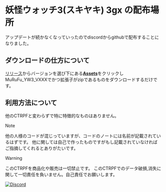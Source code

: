 # 妖怪ウォッチ3(スキヤキ) 3gx の配布場所
アップデートが続かなくなっていったのでdiscordからgithubで配布することになりました。


## ダウンロードの仕方について
[リリース](https://github.com/MiRiFu/yw2-3gx/releases)からバージョンを選び下にある<ins>**Assets**</ins>をクリックしMuRuFu_YW3_VXXXでかつ拡張子がzipであるものをダウンロードするだけです。
## 利用方法について
他のCTRPFと変わらずで特に特徴的なものはありません。

> [!NOTE]
> 他の人様のコードが混じっていますが、コードのノートには名前が記載されているはずです。
> 他に関しては自己で作ったものですがもし記載されていなければご指摘してくれるとありがたいです。

> [!WARNING]
> このCTRPFを商品化や販売は一切禁止です。
> このCTRPFでのデータ破損,消失に関して一切責任を負いません。自己責任でお願いします。


[![Discord](https://img.shields.io/discord/1171424727647141898?label=Discord&logo=discord&color=blue)](https://disocrd.gg/vPepDdB9je)
